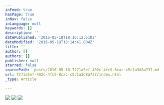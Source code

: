 ```yaml
---
inFeed: true
hasPage: true
inNav: false
inLanguage: null
keywords: []
description: ''
datePublished: '2016-05-18T18:16:12.510Z'
dateModified: '2016-05-18T18:14:41.804Z'
title: ''
author: []
authors: []
publisher: null
starred: false
sourcePath: _posts/2016-05-18-7271a5ef-402c-4fc9-8cac-c5c1a3d8a737.md
url: 7271a5ef-402c-4fc9-8cac-c5c1a3d8a737/index.html
_type: Article

---
```

![](https://the-grid-user-content.s3-us-west-2.amazonaws.com/e6c35e30-93e6-411c-b0f5-ff4cd64f4f0b.jpg)
![](https://the-grid-user-content.s3-us-west-2.amazonaws.com/b0a08507-63bb-479b-9840-42d733023e28.jpg)
![](https://the-grid-user-content.s3-us-west-2.amazonaws.com/5225fe70-4f70-4f6d-86df-9b66a444e53d.jpg)